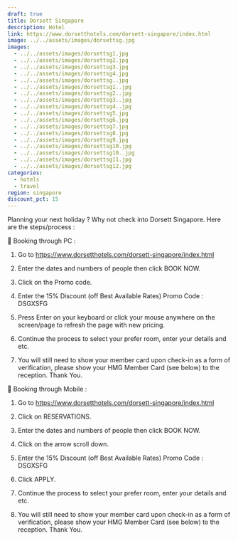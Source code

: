 ```yaml
---
draft: true
title: Dorsett Singapore
description: Hotel
link: https://www.dorsetthotels.com/dorsett-singapore/index.html
image: ../../assets/images/dorsettsg.jpg
images:
  - ../../assets/images/dorsettsg1.jpg
  - ../../assets/images/dorsettsg2.jpg
  - ../../assets/images/dorsettsg3.jpg
  - ../../assets/images/dorsettsg4.jpg
  - ../../assets/images/dorsettsg..jpg
  - ../../assets/images/dorsettsg1..jpg
  - ../../assets/images/dorsettsg2..jpg
  - ../../assets/images/dorsettsg3..jpg
  - ../../assets/images/dorsettsg4..jpg
  - ../../assets/images/dorsettsg5.jpg
  - ../../assets/images/dorsettsg6.jpg
  - ../../assets/images/dorsettsg7.jpg
  - ../../assets/images/dorsettsg8.jpg
  - ../../assets/images/dorsettsg9.jpg
  - ../../assets/images/dorsettsg10.jpg
  - ../../assets/images/dorsettsg10..jpg
  - ../../assets/images/dorsettsg11.jpg
  - ../../assets/images/dorsettsg12.jpg
categories:
  - hotels
  - travel
region: singapore
discount_pct: 15
---
```


Planning your next holiday ? Why not check into Dorsett Singapore. Here are the steps/process :

 Booking through PC :

1. Go to https://www.dorsetthotels.com/dorsett-singapore/index.html

2. Enter the dates and numbers of people then click BOOK NOW.

3. Click on the Promo code.

4. Enter the 15% Discount (off Best Available Rates) Promo Code : DSGXSFG

5. Press Enter on your keyboard or click your mouse anywhere on the screen/page to refresh the page with new pricing.

6. Continue the process to select your prefer room, enter your details and etc.

7. You will still need to show your member card upon check-in as a form of verification, please show your HMG Member Card (see below) to the reception. Thank You.

 Booking through Mobile :

1. Go to https://www.dorsetthotels.com/dorsett-singapore/index.html

2. Click on RESERVATIONS.

3. Enter the dates and numbers of people then click BOOK NOW.

4. Click on the arrow scroll down.

5. Enter the 15% Discount (off Best Available Rates) Promo Code : DSGXSFG

6. Click APPLY.

7. Continue the process to select your prefer room, enter your details and etc.

8. You will still need to show your member card upon check-in as a form of verification, please show your HMG Member Card (see below) to the reception. Thank You.
